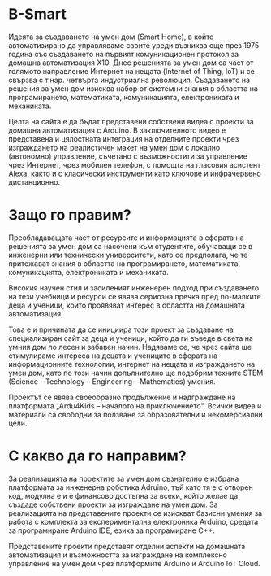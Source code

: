 # B-Smart

Идеята за създаването на умен дом (Smart Home), в който автоматизирано да управляваме своите уреди възниква още през 1975 година със създаването на първият комуникационен протокол за домашна автоматизация Х10. Днес решенията за умен дом са част от голямото направление Интернет на нещата (Internet of Thing, IoT) и се свързва с т.нар. четвърта индустриална революция. Създаването на решения за умен дом изисква набор от системни знания в областта на програмирането, математиката, комуникацията, електрониката и механиката.

Целта на сайта е да бъдат представени собствени видеа с проекти за домашна автоматизация с Arduino.
В заключителното видео е представена и цялостната интеграция на отделните проекти чрез изграждането на реалистичен макет на умен дом с локално (автономно) управление, съчетано с възможностити за управление чрез Интернет, чрез мобилен телефон, с помощта на гласовия асистент Alexa, както и с класически инструменти като ключове и инфрачервено дистанционно.

# Защо го правим?

Преобладаващата част от ресурсите и информацията в сферата на решенията за умен дом са насочени към студентите, обучаващи се в инженерни или технически университети, като се предполага, че те притежават знания в областта на програмирането, математиката, комуникацията, електрониката и механиката.

Високия научен стил и засиленият инженерен подход при създаването на тези учебници и ресурси се явява сериозна пречка пред по-малките деца и ученици, които проявяват интерес в областта на домашната автоматизация.

Това е и причината да се инициира този проект за създаване на специализиран сайт за деца и ученици, който да ги въведе в света на умния дом по лесен и забавен начин. Надяваме се, че чрез сайта ще стимулираме интереса на децата и учениците в сферата на информационните технологии, интернет на нещата и изграждането на умен дом, като по този начин допълнително ще подобрим техните STEM (Science – Technology – Engineering – Mathematics) умения.

Проектът се явява своеобразно продължение и надграждане на платформата „Ardu4Kids – началото на приключението".
Всички видеа и материали са свободни за ползване за образователни и некомерсиални цели.

# С какво да го направим?

За реализацията на проектите за умен дом съзнателно е избрана платформата за инженерна роботика Adruino, тъй като тя е с отворен код, модулна е и е финансово достъпна за всеки, който желае да създаде собствени проекти за изграждане на умен дом. За реализацията на представените проекти се изискват базисни умения за работа с комплекта за експериментална електроника Arduino, средата за програмиране Arduino IDE, езика за програмиране C++.

Представените проекти представят отделни аспекти на домашната автоматизация и възможността за изграждане на комплексно управление на умен дом чрез платформите Arduino и Arduino IoT Cloud.
